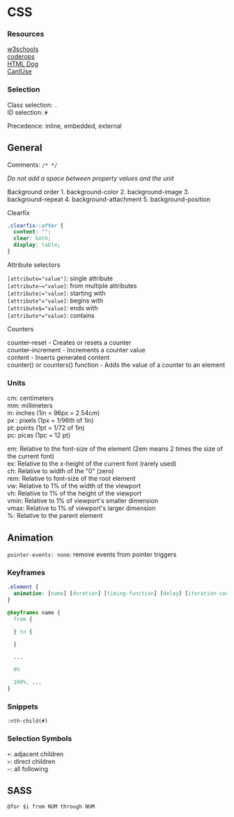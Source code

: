 # CSS

### Resources

[w3schools](https://www.w3schools.com)  
[coderops](https://www.tympanus.net/codrops/css_reference)  
[HTML Dog](https://www.htmldog.com/references/css/properties)  
[CanIUse](https://www.caniuse.com)

### Selection

Class selection: `.`  
ID selection: `#`

Precedence: inline, embedded, external

## **General**

Comments: `/* */`

_Do not add a space between property values and the unit_

Background order 1. background-color 2. background-image 3. background-repeat 4. background-attachment 5. background-position

Clearfix

```css
.clearfix::after {
  content: "";
  clear: both;
  display: table;
}
```

Attribute selectors

`[attribute="value"]`: single attribute  
`[attribute~="value]`: from multiple attributes  
`[attribute|="value]`: starting with  
`[attribute^="value]`: begins with  
`[attribute$="value]`: ends with  
`[attribute*="value]`: contains

Counters

counter-reset - Creates or resets a counter  
counter-increment - Increments a counter value  
content - Inserts generated content  
counter\(\) or counters\(\) function - Adds the value of a counter to an element

### Units

cm: centimeters  
mm: millimeters  
in: inches \(1in = 96px = 2.54cm\)  
px : pixels \(1px = 1/96th of 1in\)  
pt: points \(1pt = 1/72 of 1in\)  
pc: picas \(1pc = 12 pt\)

em: Relative to the font-size of the element \(2em means 2 times the size of the current font\)  
ex: Relative to the x-height of the current font \(rarely used\)  
ch: Relative to width of the "0" \(zero\)  
rem: Relative to font-size of the root element  
vw: Relative to 1% of the width of the viewport  
vh: Relative to 1% of the height of the viewport  
vmin: Relative to 1% of viewport's smaller dimension  
vmax: Relative to 1% of viewport's larger dimension  
%: Relative to the parent element

## **Animation**

`pointer-events: none`: remove events from pointer triggers

### Keyframes

```css
.element {
  animation: [name] [duration] [timing-function] [delay] [iteration-count] [direction] [fill-mode] [play-state]
}

@keyframes name {
  from {

  } to {

  }

  ...

  0%

  100%, ...
}
```

### Snippets

`:nth-child(#)`

### Selection Symbols

`+`: adjacent children  
`>`: direct children  
`~`: all following

## **SASS**

`@for $i from NUM through NUM`

